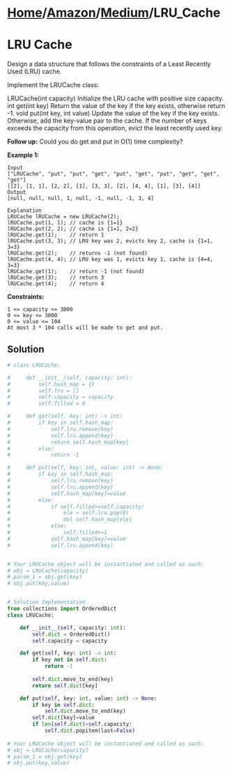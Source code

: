 # [Home](./../../..)/[Amazon](./../..)/[Medium](./..)/LRU_Cache
<h1>LRU Cache</h1>

<p>
Design a data structure that follows the constraints of a Least Recently Used (LRU) cache.

Implement the LRUCache class:

LRUCache(int capacity) Initialize the LRU cache with positive size capacity.
int get(int key) Return the value of the key if the key exists, otherwise return -1.
void put(int key, int value) Update the value of the key if the key exists. Otherwise, add the key-value pair to the cache. If the number of keys exceeds the capacity from this operation, evict the least recently used key.

<b>Follow up:</b>
Could you do get and put in O(1) time complexity?

</p>

<b>Example 1:</b>

    Input
    ["LRUCache", "put", "put", "get", "put", "get", "put", "get", "get", "get"]
    [[2], [1, 1], [2, 2], [1], [3, 3], [2], [4, 4], [1], [3], [4]]
    Output
    [null, null, null, 1, null, -1, null, -1, 3, 4]

    Explanation
    LRUCache lRUCache = new LRUCache(2);
    lRUCache.put(1, 1); // cache is {1=1}
    lRUCache.put(2, 2); // cache is {1=1, 2=2}
    lRUCache.get(1);    // return 1
    lRUCache.put(3, 3); // LRU key was 2, evicts key 2, cache is {1=1, 3=3}
    lRUCache.get(2);    // returns -1 (not found)
    lRUCache.put(4, 4); // LRU key was 1, evicts key 1, cache is {4=4, 3=3}
    lRUCache.get(1);    // return -1 (not found)
    lRUCache.get(3);    // return 3
    lRUCache.get(4);    // return 4
 
<b>Constraints:</b>

    1 <= capacity <= 3000
    0 <= key <= 3000
    0 <= value <= 104
    At most 3 * 104 calls will be made to get and put.

<h2>Solution</h2>

```python
# class LRUCache:

#     def __init__(self, capacity: int):
#         self.hash_map = {}
#         self.lru = []
#         self.capacity = capacity
#         self.filled = 0

#     def get(self, key: int) -> int:
#         if key in self.hash_map:
#             self.lru.remove(key)
#             self.lru.append(key)
#             return self.hash_map[key]
#         else:
#             return -1

#     def put(self, key: int, value: int) -> None:
#         if key in self.hash_map:
#             self.lru.remove(key)
#             self.lru.append(key)
#             self.hash_map[key]=value
#         else:
#             if self.filled>=self.capacity:
#                 ele = self.lru.pop(0)
#                 del self.hash_map[ele]
#             else:
#                 self.filled+=1
#             self.hash_map[key]=value
#             self.lru.append(key)


# Your LRUCache object will be instantiated and called as such:
# obj = LRUCache(capacity)
# param_1 = obj.get(key)
# obj.put(key,value)


# Solution Implementation
from collections import OrderedDict
class LRUCache:

    def __init__(self, capacity: int):
        self.dict = OrderedDict()
        self.capacity = capacity

    def get(self, key: int) -> int:
        if key not in self.dict:
            return -1
        
        self.dict.move_to_end(key)
        return self.dict[key]

    def put(self, key: int, value: int) -> None:
        if key in self.dict:
            self.dict.move_to_end(key)
        self.dict[key]=value
        if len(self.dict)>self.capacity:
            self.dict.popitem(last=False)
            
# Your LRUCache object will be instantiated and called as such:
# obj = LRUCache(capacity)
# param_1 = obj.get(key)
# obj.put(key,value)
```
